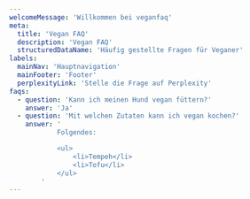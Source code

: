 ```yaml
---
welcomeMessage: 'Willkommen bei veganfaq'
meta:
  title: 'Vegan FAQ'
  description: 'Vegan FAQ'
  structuredDataName: 'Häufig gestellte Fragen für Veganer'
labels:
  mainNav: 'Hauptnavigation'
  mainFooter: 'Footer'
  perplexityLink: 'Stelle die Frage auf Perplexity'
faqs:
  - question: 'Kann ich meinen Hund vegan füttern?'
    answer: 'Ja'
  - question: 'Mit welchen Zutaten kann ich vegan kochen?'
    answer: '
			Folgendes:

			<ul>
				<li>Tempeh</li>
				<li>Tofu</li>
			</ul>
		'
---
```

